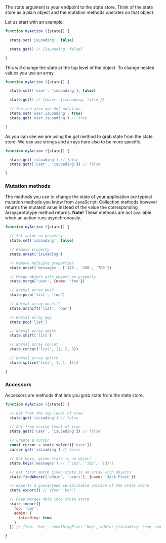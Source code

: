 The state argument is your endpoint to the state store. Think of the state store as a plain
object and the mutation methods operates on that object.

Let us start with an example:

```javascript
function myAction ({state}) {

  state.set('isLoading', false)

  state.get() // {isLoading: false}

}
```

This will change the state at the top level of the object. To change nested values you
use an array.

```javascript
function myAction ({state}) {

  state.set(['user', 'isLoading'], false)

  state.get() // {{user: {isLoading: false }}

  // You can also use dot notation
  state.set('user.isLoading', true)
  state.get('user.isLoading') // true

}
```

As you can see we are using the *get* method to grab state from the state store. We can use
strings and arrays here also to be more specific.

```javascript
function myAction ({state}) {

  state.get('isLoading') // false
  state.get(['user', 'isLoading']) // false

}
```

### Mutation methods
The methods you use to change the state of your application are typical mutation methods
you know from JavaScript. Collection methods however returns the mutated value instead of the value the corresponding Array.prototype method returns. **Note!** These methods are not available when an action runs asynchronously.

```javascript
function myAction ({state}) {

  // Set value on property
  state.set('isLoading', false)

  // Remove property
  state.unset('isLoading')

  // Remove multiple properties
  state.unset('messages', ['123', '456', '789'])

  // Merge object with object on property
  state.merge('user', {name: 'foo'})

  // Normal array push
  state.push('list', 'foo')

  // Normal array unshift
  state.unshift('list', 'bar')

  // Normal array pop
  state.pop('list')

  // Normal array shift
  state.shift('list')

  // Normal array concat
  state.concat('list', [1, 2, 3])

  // Normal array splice
  state.splice('list', 1, 1, [1])

}
```

### Accessors
Accessors are methods that lets you grab state from the state store.

```javascript
function myAction ({state}) {

  // Get from the top level of tree
  state.get('isLoading') // false

  // Get from nested level of tree
  state.get(['user', 'isLoading']) // false

  // Create a cursor
  const cursor = state.select(['user'])
  cursor.get('isLoading') // false

  // Get keys, given state is an object
  state.keys('messages') // ["id1", "id2", "id3"]

  // Get first match given state is an array with objects
  state.findWhere(['admin', 'users'], {name: 'Jack Frost'})

  // Exports a guaranteed serializable version of the state store
  state.export() // {foo: 'bar'}

  // Deep merges data into state store
  state.import({
    foo: 'bar',
    admin: {
      isLoading: true
    }
  }) // {foo: 'bar', somethingElse: 'hey', admin: {isLoading: true, users: []}}

}
```
